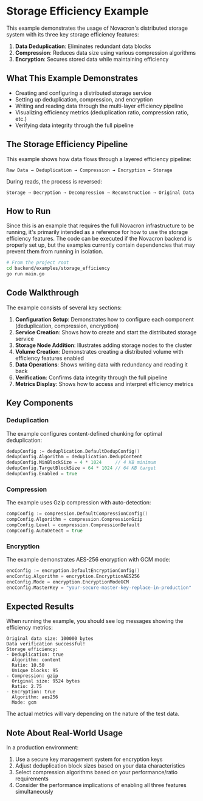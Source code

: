 # Storage Efficiency Example

This example demonstrates the usage of Novacron's distributed storage system with its three key storage efficiency features:

1. **Data Deduplication**: Eliminates redundant data blocks
2. **Compression**: Reduces data size using various compression algorithms
3. **Encryption**: Secures stored data while maintaining efficiency

## What This Example Demonstrates

- Creating and configuring a distributed storage service
- Setting up deduplication, compression, and encryption
- Writing and reading data through the multi-layer efficiency pipeline
- Visualizing efficiency metrics (deduplication ratio, compression ratio, etc.)
- Verifying data integrity through the full pipeline

## The Storage Efficiency Pipeline

This example shows how data flows through a layered efficiency pipeline:

```
Raw Data → Deduplication → Compression → Encryption → Storage
```

During reads, the process is reversed:

```
Storage → Decryption → Decompression → Reconstruction → Original Data
```

## How to Run

Since this is an example that requires the full Novacron infrastructure to be running, it's primarily intended as a reference for how to use the storage efficiency features. The code can be executed if the Novacron backend is properly set up, but the examples currently contain dependencies that may prevent them from running in isolation.

```bash
# From the project root
cd backend/examples/storage_efficiency
go run main.go
```

## Code Walkthrough

The example consists of several key sections:

1. **Configuration Setup**: Demonstrates how to configure each component (deduplication, compression, encryption)
2. **Service Creation**: Shows how to create and start the distributed storage service
3. **Storage Node Addition**: Illustrates adding storage nodes to the cluster
4. **Volume Creation**: Demonstrates creating a distributed volume with efficiency features enabled
5. **Data Operations**: Shows writing data with redundancy and reading it back
6. **Verification**: Confirms data integrity through the full pipeline
7. **Metrics Display**: Shows how to access and interpret efficiency metrics

## Key Components

### Deduplication

The example configures content-defined chunking for optimal deduplication:

```go
dedupConfig := deduplication.DefaultDedupConfig()
dedupConfig.Algorithm = deduplication.DedupContent
dedupConfig.MinBlockSize = 4 * 1024     // 4 KB minimum
dedupConfig.TargetBlockSize = 64 * 1024 // 64 KB target
dedupConfig.Enabled = true
```

### Compression

The example uses Gzip compression with auto-detection:

```go
compConfig := compression.DefaultCompressionConfig()
compConfig.Algorithm = compression.CompressionGzip
compConfig.Level = compression.CompressionDefault
compConfig.AutoDetect = true
```

### Encryption

The example demonstrates AES-256 encryption with GCM mode:

```go
encConfig := encryption.DefaultEncryptionConfig()
encConfig.Algorithm = encryption.EncryptionAES256
encConfig.Mode = encryption.EncryptionModeGCM
encConfig.MasterKey = "your-secure-master-key-replace-in-production"
```

## Expected Results

When running the example, you should see log messages showing the efficiency metrics:

```
Original data size: 100000 bytes
Data verification successful!
Storage efficiency:
- Deduplication: true
  Algorithm: content
  Ratio: 10.50
  Unique blocks: 95
- Compression: gzip
  Original size: 9524 bytes
  Ratio: 2.75
- Encryption: true
  Algorithm: aes256
  Mode: gcm
```

The actual metrics will vary depending on the nature of the test data.

## Note About Real-World Usage

In a production environment:

1. Use a secure key management system for encryption keys
2. Adjust deduplication block sizes based on your data characteristics
3. Select compression algorithms based on your performance/ratio requirements
4. Consider the performance implications of enabling all three features simultaneously
